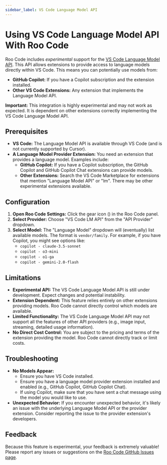 ```yaml
---
sidebar_label: VS Code Language Model API
---
```


# Using VS Code Language Model API With Roo Code

Roo Code includes *experimental* support for the [VS Code Language Model API](https://code.visualstudio.com/api/language-extensions/language-model-access). This API allows extensions to provide access to language models directly within VS Code.  This means you can potentially use models from:

*   **GitHub Copilot:** If you have a Copilot subscription and the extension installed.
*   **Other VS Code Extensions:** Any extension that implements the Language Model API.

**Important:** This integration is highly experimental and may not work as expected.  It is dependent on other extensions correctly implementing the VS Code Language Model API.

## Prerequisites

*   **VS Code:**  The Language Model API is available through VS Code (and is not currently supported by Cursor).
*   **A Language Model Provider Extension:**  You need an extension that provides a language model.  Examples include:
    *   **GitHub Copilot:**  If you have a Copilot subscription, the GitHub Copilot and GitHub Copilot Chat extensions can provide models.
    *   **Other Extensions:**  Search the VS Code Marketplace for extensions that mention "Language Model API" or "lm".  There may be other experimental extensions available.

## Configuration

1.  **Open Roo Code Settings:** Click the gear icon (<Codicon name="gear" />) in the Roo Code panel.
2.  **Select Provider:** Choose "VS Code LM API" from the "API Provider" dropdown.
3.  **Select Model:**  The "Language Model" dropdown will (eventually) list available models. The format is `vendor/family`. For example, if you have Copilot, you might see options like:
    *   `copilot - claude-3.5-sonnet`
    *   `copilot - o3-mini`
    *   `copilot - o1-ga`
    *   `copilot - gemini-2.0-flash`

## Limitations

*   **Experimental API:**  The VS Code Language Model API is still under development.  Expect changes and potential instability.
*   **Extension Dependent:**  This feature relies entirely on other extensions providing models.  Roo Code cannot directly control which models are available.
*   **Limited Functionality:**  The VS Code Language Model API may not support all the features of other API providers (e.g., image input, streaming, detailed usage information).
*   **No Direct Cost Control:**  You are subject to the pricing and terms of the extension providing the model.  Roo Code cannot directly track or limit costs.

## Troubleshooting

*   **No Models Appear:**
    *   Ensure you have VS Code installed.
    *   Ensure you have a language model provider extension installed and enabled (e.g., GitHub Copilot, GitHub Copilot Chat).
    *   If using Copilot, make sure that you have sent a chat message using the model you would like to use.
*   **Unexpected Behavior:**  If you encounter unexpected behavior, it's likely an issue with the underlying Language Model API or the provider extension.  Consider reporting the issue to the provider extension's developers.

## Feedback

Because this feature is experimental, your feedback is extremely valuable!  Please report any issues or suggestions on the [Roo Code GitHub Issues page](https://github.com/RooVetGit/Roo-Code/issues).